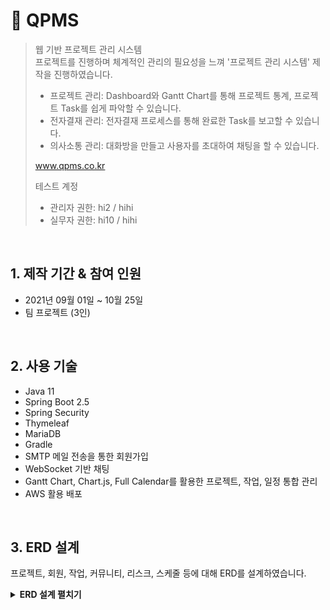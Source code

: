 # :pushpin: QPMS
>웹 기반 프로젝트 관리 시스템 <br>
>프로젝트를 진행하며 체계적인 관리의 필요성을 느껴 '프로젝트 관리 시스템' 제작을 진행하였습니다. <br>
> - 프로젝트 관리: Dashboard와 Gantt Chart를 통해 프로젝트 통계, 프로젝트 Task를 쉽게 파악할 수 있습니다.
> - 전자결재 관리: 전자결재 프로세스를 통해 완료한 Task를 보고할 수 있습니다.
> - 의사소통 관리: 대화방을 만들고 사용자를 초대하여 채팅을 할 수 있습니다.
> 
>www.qpms.co.kr <br>
>
>테스트 계정
> - 관리자 권한: hi2 / hihi
> - 실무자 권한: hi10 / hihi

</br>

## 1. 제작 기간 & 참여 인원
- 2021년 09월 01일 ~ 10월 25일
- 팀 프로젝트 (3인)

</br>

## 2. 사용 기술
  - Java 11
  - Spring Boot 2.5
  - Spring Security
  - Thymeleaf
  - MariaDB
  - Gradle
  - SMTP 메일 전송을 통한 회원가입
  - WebSocket 기반 채팅
  - Gantt Chart, Chart.js, Full Calendar를 활용한 프로젝트, 작업, 일정 통합 관리
  - AWS 활용 배포

</br>

## 3. ERD 설계
프로젝트, 회원, 작업, 커뮤니티, 리스크, 스케줄 등에 대해 ERD를 설계하였습니다.

<details>
<summary><b>ERD 설계 펼치기</b></summary>
<div markdown="1">

### 3.1. 전체 ERD 요약
![](https://github.com/chaewon-dev/portfolio/blob/main/src/ERD_summary.png)

### 3.2. 전체 ERD 
![](https://github.com/chaewon-dev/portfolio/blob/main/src/ERD_all.png)

### 3.3. ERD 확대 ver.
![](https://github.com/chaewon-dev/portfolio/blob/main/src/ERD_detail_01.png)
![](https://github.com/chaewon-dev/portfolio/blob/main/src/ERD_detail_02.png)
  
</div>
</details>

</br>
